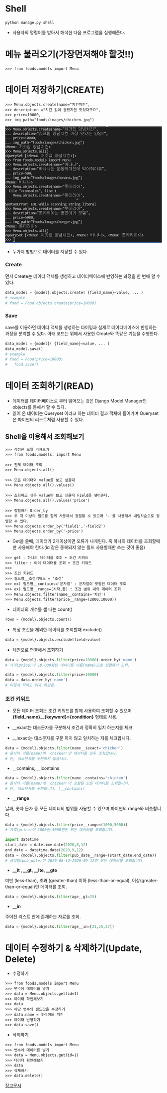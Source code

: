 # Shell
```shell
python manage.py shell
```
* 사용자의 명령어를 받아서 해석한 다음 프로그램을 실행해준다.

# 메뉴 불러오기(가장먼저해야 할것!!)
```shell
>>> from foods.models import Menu
```

# 데이터 저장하기(CREATE)
```shell
>>> Menu.objects.create(name="치킨치킨",
>>> description ="치킨 값이 올랐지만 맛있다구요",
>>> price=10000,
>>> img_path="foods/images/chicken.jpg")
```
![1](./create.assets/%ED%99%94%EB%A9%B4%20%EC%BA%A1%EC%B2%98%202022-09-24%20205311.jpg)

* 두가지 방법으로 데이터를 저장할 수 있다.
### Create

먼저 Create는 데이터 객체를 생성하고 데이터베이스에 반영하는 과정을 한 번에 할 수 있다.

```python
data_model = {model}.objects.create( {field_name}=value, ... )
# example
# food = Food.objects.create(price=10000)
```

### Save

save를 이용하면 데이터 객체를 생성하는 타이밍과 실제로 데이터베이스에 반영하는 과정을 분리할 수 있다. 아래 코드는 위에서 사용한 Create와 똑같은 기능을 수행한다.

```python
data_model = {model}( {field_name}=value, ... )
data_model.save()
# example 
# food = Food(price=10000)
#   food.save()
```

# 데이터 조회하기(READ)
* 데이터를 데이터베이스로 부터 읽어오는 것은 Django Model Manager인 objects를 통해서 할 수 있다.
* 읽어 온 데이터는 Queryset 이라고 하는 데이터 결과 객체에 들어가며 Queryset은 파이썬의 리스트처럼 사용할 수 있다.


## Shell을 이용해서 조회해보기
```shell
>>> 작성한 모델 가져오기
>>> from foods.models. import Menu

>>> 전체 데이터 조회
>>> Menu.objects.all()

>>> 모든 데이터와 value를 보고 싶을때
>>> Menu.objects.all().values()

>>> 조회하고 싶은 value만 보고 싶을때 Field를 넣어준다.
>>> Menu.objects.all().values('price')

>>> 정렬하기 Order_by
>>> 두 개 이상의 필드를 함께 사용해서 정렬할 수 있으며 '-'를 사용해서 내림차순으로 정렬할 수 있다.
>>> Menu.objects.order_by('field1','-field2')
>>> Menu.objects.order_by('-price')
```


* Get을 쓸때, 데이터가 2개이상이면 오류가 나게된다. 즉 하나의 데이터를 조회할때만 사용해야 한다.(id 같은 중복되지 않는 필드 사용할때만 쓰는 것이 좋음)
```shell
>>> get : 하나의 데이터를 조회 + 조건 키워드
>>> filter : 여러 데이터를 조회 + 조건 키워드
>>>
>>> 조건 키워드
>>> 필드명__조건키워드 = '조건'
>>> ex) 필드명__contains='문자열' : 문자열이 포함된 데이터 조회
>>> ex) 필드명__range=(시작,끝) : 조건 범위 내의 데이터 조회
>>> Menu.objects.filter(name__contains='치킨')
>>> Menu.objects.filter(price__range=(2000,10000))

```

* 데이터의 개수를 셀 때는 count()
```python
rows = {model}.objects.count()
```

* 특정 조건을 제외한 데이터를 조회할때 exclude()
```python
data = {model}.objects.exclude(field=value)
```

* 체인으로 연결해서 조회하기
```python
data = {model}.objects.filter(price=10000).order_by('name')
# 가격(price)이 10,000원인 데이터를 이름(name)으로 정렬해서 조회.
```

```python
data = {model}.objects.filter(price=10000)
data = data.order_by('name')
# 이렇게 적어도 위와 똑같음. 
```
### 조건 키워드

* 모든 데이터 조회는 조건 키워드를 함께 사용하여 조회할 수 있으며 **{field_name}__{keyword}={condition}** 형태로 사용.

* __exact는 대소문자를 구분해서 조건과 정확히 일치 하는지를 체크
* __iexact는 대소문자를 구분 하지 않고 일치하는 지를 체크합니다.

```python
data = {model}.objects.filter(name__iexact='chicken')
# 음식의 이름(name)이 'chicken'인 데이터를 모두 조회합니다.
# 단, 대소문자를 구분하지 않습니다.
```

* __contains, __icontains 

```python
data = {model}.objects.filter(name__contains='chicken')
# 음식의 이름(name)에 'chicken'이 포함된 모든 데이터를 조회합니다.
# 단, 대소문자를 구분합니다. (__contains)
```

* **__range**

날짜, 숫자 문자 등 모든 데이터의 범위를 사용할 수 있으며 파이썬의 range와 비슷합니다.

```python
data = {model}.objects.filter(price__range=(1000,5000))
# 가격(price)이 1000원~5000원인 모든 데이터를 조회합니다.
```
```python
import datetime
start_date = datetime.date(2020,8,12)
end_date = datetime.date(2020,9,12)
data = {model}.objects.filter(pub_date__range=(start_date,end_date))
# 생성일(pub_date)이 2020-08-12~2020-09-12인 모든 데이터를 조회합니다.
```

* **__lt , __gt, __lte, __gte**

미만 (less-than), 초과 (greater-than) 이하 (less-than-or-equal), 이상(greater-than-or-equal)인 데이터를 조회.

```python
data = {model}.objects.filter(age__gt=25)
```

* **__in**

주어진 리스트 안에 존재하는 자료를 조회.

```python
data = {model}.objects.filter(age__in=[21,25,27])
```




# 데이터 수정하기 & 삭제하기(Update, Delete)

* 수정하기
```shell
>>> from foods.models import Menu
>>> 변수에 데이터를 넣기
>>> data = Menu.objects.get(id=1)
>>> 데이터 확인해보기
>>> data
>>> 해당 변수의 필드값을 수정하기
>>> data.name = 후라이드 치킨
>>> 데이터 반영하기
>>> data.save()
```
* 삭제하기
```shell
>>> from foods.models import Menu
>>> 변수에 데이터를 넣기
>>> data = Menu.objects.get(id=1)
>>> 데이터 확인해보기
>>> data
>>> 삭제하기
>>> data.delete()
```

[장고문서](https://docs.djangoproject.com/en/3.2/topics/db/queries/)